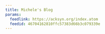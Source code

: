 ```yaml
---
title: Michele's Blog
params:
  feedlink: https://acksyn.org/index.atom
  feedid: 46704162810ffc57383d66b3c079339e
---
```

